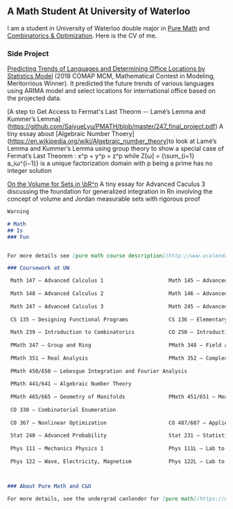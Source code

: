 ## A Math Student At University of Waterloo

I am a student in University of Waterloo double major in [Pure Math](https://uwaterloo.ca/pure-mathematics/) and [Combinatorics & Optimization](https://uwaterloo.ca/combinatorics-and-optimization/). Here is the CV of me.

### Side Project 

[Predicting Trends of Languages and Determining Office Locations by Statistics Model](https://github.com/SaiyueLyu/The-Mathematical-Contest-in-Modeling/blob/master/main.pdf) (2018 COMAP MCM, Mathematical Contest in Modeling, Meritorrious Winner). It predicted the future trends of various languages using ARIMA model and select locations for international office based on the projected data.

[A step to Get Access to Fermat's Last Theorm -- Lamé’s Lemma and Kummer’s Lemma] (https://github.com/SaiyueLyu/PMATH/blob/master/247_final_project.pdf) A tiny essay about [Algebraic Number Thoery] (https://en.wikipedia.org/wiki/Algebraic_number_theory)to look at Lamé’s Lemma and Kummer’s Lemma using group theory to show a special case
of Fermat’s Last Theorem : x^p + y^p = z^p while Z[ω] = \{\sum_{i=1} a_iω^{i−1}\} is a unique factorization domain
with p being a prime has no integer solution

[On the Volume for Sets in \bR^n](https://github.com/SaiyueLyu/PMATH/blob/master/247_final_project.pdf) A tiny essay for Advanced Caculus 3 discussing the foundation for generalized integration in Rn involving the concept of volume
and Jordan measurable sets with rigorous proof

```markdown
Warning

# Math 
## Is 
### Fun


For more details see [pure math course description](http://www.ucalendar.uwaterloo.ca/1819/COURSE/course-PMATH.html#PMATH347).

### Coursework at UW

 Math 147 – Advanced Calculus 1                     Math 145 – Advanced Algebra
 
 Math 148 – Advanced Calculus 2                     Math 146 – Advanced Linear Algebra 1
 
 Math 247 – Advanced Calculus 3                     Math 245 – Advanced Linear Algebra 2
 
 CS 135 – Designing Functional Programs             CS 136 – Elementary Algorithm Design and Data Abstraction
 
 Math 239 – Introduction to Combinatorics           CO 250 – Introduction to Optimization
 
 PMath 347 – Group and Ring                         PMath 348 – Field and Galois Theory
 
 PMath 351 – Real Analysis                          PMath 352 – Complex Analysis
 
 PMath 450/650 – Lebesgue Integration and Fourier Analysis
 
 PMath 441/641 – Algebraic Number Theory
 
 PMath 465/665 – Geometry of Manifolds              PMath 451/651 – Measure Theory
 
 CO 330 – Combinatorial Enumeration
 
 CO 367 – Nonlinear Optimization                    CO 487/687 – Applied Cryptography
 
 Stat 240 – Advanced Probability                    Stat 231 – Statistics
 
 Phys 111 – Mechanics Physics 1                     Phys 111L – Lab to Phys 111
 
 Phys 122 – Wave, Electricity, Magnetism            Phys 122L – Lab to Phys 122



### About Pure Math and C&O

For more details, see the undergrad canlender for [pure math](https://ugradcalendar.uwaterloo.ca/page/MATH-Pure-Mathematics) and [C&O](https://ugradcalendar.uwaterloo.ca/page/MATH-Combinatorics-and-Optimization) 
